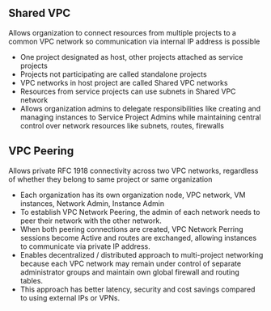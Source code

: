 
## Shared VPC
Allows organization to connect resources from multiple projects to a common VPC network so communication via internal IP address is possible

- One project designated as host, other projects attached as service projects
- Projects not participating are called standalone projects
- VPC networks in host project are called Shared VPC networks
- Resources from service projects can use subnets in Shared VPC network
- Allows organization admins to delegate responsibilities like creating and managing instances to Service Project Admins while maintaining central control over network resources like subnets, routes, firewalls

## VPC Peering
Allows private RFC 1918 connectivity across two VPC networks, regardless of whether they belong to same project or same organization

- Each organization has its own organization node, VPC network, VM instances, Network Admin, Instance Admin
- To establish VPC Network Peering, the admin of each network needs to peer their network with the other network.
- When both peering connections are created, VPC Network Perring sessions become Active and routes are exchanged, allowing instances to communicate via private IP address.
- Enables decentralized / distributed approach to multi-project networking because each VPC network may remain under control of separate administrator groups and maintain own global firewall and routing tables.
- This approach has better latency, security and cost savings compared to using external IPs or VPNs.